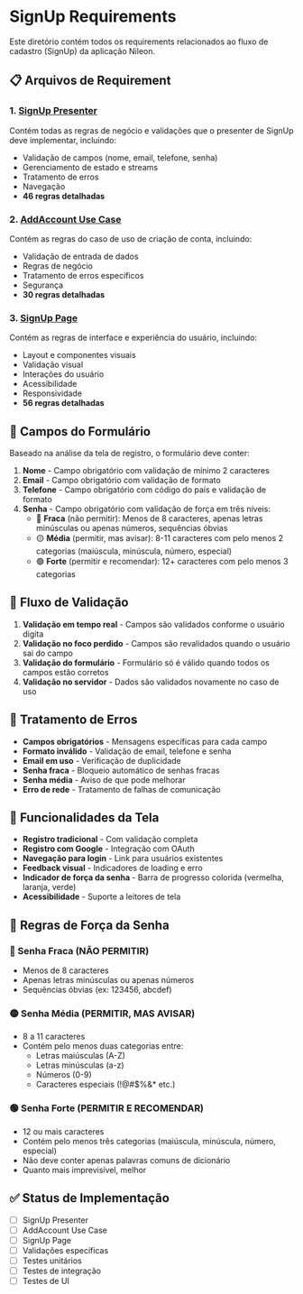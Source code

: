 # SignUp Requirements

Este diretório contém todos os requirements relacionados ao fluxo de cadastro (SignUp) da aplicação Nileon.

## 📋 Arquivos de Requirement

### 1. [SignUp Presenter](./signup_presenter.md)
Contém todas as regras de negócio e validações que o presenter de SignUp deve implementar, incluindo:
- Validação de campos (nome, email, telefone, senha)
- Gerenciamento de estado e streams
- Tratamento de erros
- Navegação
- **46 regras detalhadas**

### 2. [AddAccount Use Case](./add_account_use_case.md)
Contém as regras do caso de uso de criação de conta, incluindo:
- Validação de entrada de dados
- Regras de negócio
- Tratamento de erros específicos
- Segurança
- **30 regras detalhadas**

### 3. [SignUp Page](./signup_page.md)
Contém as regras de interface e experiência do usuário, incluindo:
- Layout e componentes visuais
- Validação visual
- Interações do usuário
- Acessibilidade
- Responsividade
- **56 regras detalhadas**

## 🎯 Campos do Formulário

Baseado na análise da tela de registro, o formulário deve conter:

1. **Nome** - Campo obrigatório com validação de mínimo 2 caracteres
2. **Email** - Campo obrigatório com validação de formato
3. **Telefone** - Campo obrigatório com código do país e validação de formato
4. **Senha** - Campo obrigatório com validação de força em três níveis:
   - 🔴 **Fraca** (não permitir): Menos de 8 caracteres, apenas letras minúsculas ou apenas números, sequências óbvias
   - 🟡 **Média** (permitir, mas avisar): 8-11 caracteres com pelo menos 2 categorias (maiúscula, minúscula, número, especial)
   - 🟢 **Forte** (permitir e recomendar): 12+ caracteres com pelo menos 3 categorias

## 🔄 Fluxo de Validação

1. **Validação em tempo real** - Campos são validados conforme o usuário digita
2. **Validação no foco perdido** - Campos são revalidados quando o usuário sai do campo
3. **Validação do formulário** - Formulário só é válido quando todos os campos estão corretos
4. **Validação no servidor** - Dados são validados novamente no caso de uso

## 🚨 Tratamento de Erros

- **Campos obrigatórios** - Mensagens específicas para cada campo
- **Formato inválido** - Validação de email, telefone e senha
- **Email em uso** - Verificação de duplicidade
- **Senha fraca** - Bloqueio automático de senhas fracas
- **Senha média** - Aviso de que pode melhorar
- **Erro de rede** - Tratamento de falhas de comunicação

## 📱 Funcionalidades da Tela

- **Registro tradicional** - Com validação completa
- **Registro com Google** - Integração com OAuth
- **Navegação para login** - Link para usuários existentes
- **Feedback visual** - Indicadores de loading e erro
- **Indicador de força da senha** - Barra de progresso colorida (vermelha, laranja, verde)
- **Acessibilidade** - Suporte a leitores de tela

## 🔐 Regras de Força da Senha

### 🔴 Senha Fraca (NÃO PERMITIR)
- Menos de 8 caracteres
- Apenas letras minúsculas ou apenas números
- Sequências óbvias (ex: 123456, abcdef)

### 🟡 Senha Média (PERMITIR, MAS AVISAR)
- 8 a 11 caracteres
- Contém pelo menos duas categorias entre:
  - Letras maiúsculas (A-Z)
  - Letras minúsculas (a-z)
  - Números (0-9)
  - Caracteres especiais (!@#$%&* etc.)

### 🟢 Senha Forte (PERMITIR E RECOMENDAR)
- 12 ou mais caracteres
- Contém pelo menos três categorias (maiúscula, minúscula, número, especial)
- Não deve conter apenas palavras comuns de dicionário
- Quanto mais imprevisível, melhor

## ✅ Status de Implementação

- [ ] SignUp Presenter
- [ ] AddAccount Use Case
- [ ] SignUp Page
- [ ] Validações específicas
- [ ] Testes unitários
- [ ] Testes de integração
- [ ] Testes de UI
